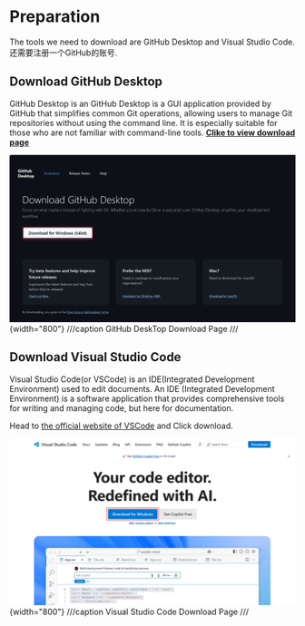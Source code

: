 # Preparation

The tools we need to download are GitHub Desktop and Visual Studio Code. 还需要注册一个GitHub的账号.

## Download GitHub Desktop

GitHub Desktop is an GitHub Desktop is a GUI application provided by GitHub that simplifies common Git operations, allowing users to manage Git repositories without using the command line. It is especially suitable for those who are not familiar with command-line tools. [**Clike to view download page**](https://desktop.github.com/download/)

![github-desktop-download](assets/github-desktop-download.png){width="800"}
///caption
GitHub DeskTop Download Page
///

## Download Visual Studio Code

Visual Studio Code(or VSCode) is an IDE(Integrated Development Environment) used to edit documents. An IDE (Integrated Development Environment) is a software application that provides comprehensive tools for writing and managing code, but here for documentation.

Head to [the official website of VSCode](https://code.visualstudio.com/) and Click download.

![vscode-download](download-vscode.png){width="800"}
///caption
Visual Studio Code Download Page
///
